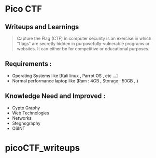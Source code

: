 # Pico CTF
## Writeups and Learnings

> Capture the Flag (CTF) in computer security is an exercise in which "flags" are secretly hidden in purposefully-vulnerable programs or websites. It can either be for competitive or educational purposes.

## Requirements :
- Operating Systems like [Kali linux , Parrot OS , etc ...]
- Normal performance laptop like (Ram : 4GB , Storage : 50GB , )

## Knowledge Need and Improved :
- Cypto Graphy
- Web Technologies
- Networks
- Stegnography
- OSINT

# picoCTF_writeups
